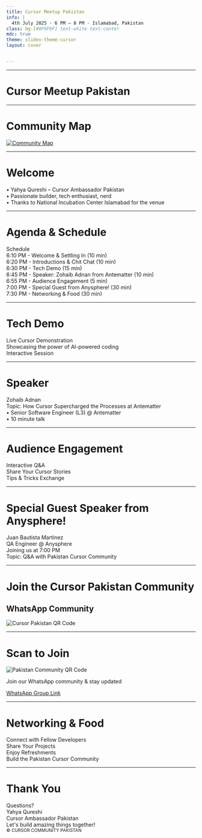 ```yaml
---
title: Cursor Meetup Pakistan
info: |
  4th July 2025 · 6 PM – 8 PM · Islamabad, Pakistan
class: bg-[#0F0F0F] text-white text-center
mdc: true
theme: slidev-theme-cursor
layout: cover


---
```

<!--
<div class="flex flex-col items-center justify-center gap-6 h-full">
  <h2 class="text-4xl font-bold">Access the Slides</h2>
  <img src="./assets/slides_qr.png" alt="Slides QR Code" class="mx-auto w-64 h-64" />
  <p class="text-2xl">Slides URL will be shared soon</p>
</div>

 -->
---


<GlowBackground>
  <h1 class="text-8xl md:text-9xl font-bold tracking-tight text-white">Cursor Meetup Pakistan</h1>
</GlowBackground>

---

# Community Map

<div class="flex items-center justify-center h-full">
  <a href="https://lu.ma/cursorcommunity/map" target="_blank">
    <img src="./assets/map.png" alt="Community Map" class="mx-auto w-full max-w-4xl" />
  </a>
</div>

---

# Welcome

<div class="flex flex-col justify-center h-full">
  <div class="text-3xl space-y-8">
    <div>• Yahya Qureshi – Cursor Ambassador Pakistan</div>
    <div>• Passionate builder, tech enthusiast, nerd</div>
    <div>• Thanks to National Incubation Center Islamabad for the venue</div>
  </div>
</div>

---

# Agenda & Schedule

<div class="flex flex-col justify-center h-full">
  <div class="text-2xl space-y-6">
    <div class="font-bold text-3xl mb-8">Schedule</div>
    <div>6:10 PM - Welcome & Settling In (10 min)</div>
    <div>6:20 PM - Introductions & Chit Chat (10 min)</div>
    <div>6:30 PM - Tech Demo (15 min)</div>
    <div>6:45 PM - Speaker: Zohaib Adnan from Antematter (10 min)</div>
    <div>6:55 PM - Audience Engagement (5 min)</div>
    <div>7:00 PM - Special Guest from Anysphere! (30 min)</div>
    <div>7:30 PM - Networking & Food (30 min)</div>
  </div>
</div>

---

# Tech Demo

<div class="flex flex-col items-center justify-center h-full text-center space-y-12">
  <div class="text-5xl font-bold">Live Cursor Demonstration</div>
  <div class="text-3xl">Showcasing the power of AI-powered coding</div>
  <div class="text-4xl font-semibold">Interactive Session</div>
</div>

---

# Speaker

<div class="flex flex-col justify-center h-full">
  <div class="text-3xl space-y-8">
    <div class="text-4xl font-bold">Zohaib Adnan</div>
    <div class="text-2xl italic">Topic: How Cursor Supercharged the Processes at Antematter</div>
    <div class="space-y-4">
      <div>• Senior Software Engineer (L3) @ Antematter</div>
      <div>• 10 minute talk</div> <!-- Might comment this out -->
    </div>
  </div>
</div>

---

# Audience Engagement

<div class="flex flex-col items-center justify-center h-full text-center space-y-12">
  <div class="text-4xl font-bold">Interactive Q&A</div>
  <div class="text-4xl font-bold">Share Your Cursor Stories</div>
  <div class="text-4xl font-bold">Tips & Tricks Exchange</div>
</div>

---

# Special Guest Speaker from Anysphere!

<div class="flex flex-col justify-center h-full">
      <div class="text-3xl space-y-8">
      <div class="text-4xl font-bold">Juan Bautista Martinez</div>
      <div>QA Engineer @ Anysphere</div>
      <div class="text-2xl italic">Joining us at 7:00 PM</div>
      <div class="text-2xl">Topic: Q&A with Pakistan Cursor Community</div>
    </div>
</div>

---

# Join the Cursor Pakistan Community

<div class="flex items-center justify-center h-full">
  <div class="text-center space-y-6">
    <h2 class="text-4xl font-bold">WhatsApp Community</h2>
    <img src="./assets/cursor_pakistan_qr.png" alt="Cursor Pakistan QR Code" class="w-96 mx-auto" />
  </div>
</div>

---

# Scan to Join

<div class="flex items-center justify-center h-full">
  <div class="text-center space-y-6">
    <img src="./assets/cursor_pakistan_qr.png" alt="Pakistan Community QR Code" class="w-80 mx-auto" />
    <p class="text-2xl">Join our WhatsApp community & stay updated</p>
    <a href="https://chat.whatsapp.com/L3Vpb7LZ9OmIQXAkZzbybt" class="text-xl text-blue-400 hover:underline">WhatsApp Group Link</a>
  </div>
</div>

---

# Networking & Food

<div class="flex flex-col items-center justify-center h-full text-center space-y-10">
  <div class="text-4xl font-bold">Connect with Fellow Developers</div>
  <div class="text-4xl font-bold">Share Your Projects</div>
  <div class="text-4xl font-bold">Enjoy Refreshments</div>
  <div class="text-4xl font-bold">Build the Pakistan Cursor Community</div>
</div>

---

# Thank You

<div class="flex flex-col justify-center h-full relative">
  <div class="text-3xl space-y-8 text-center">
    <div class="text-4xl font-bold">Questions?</div>
    <div class="space-y-4">
      <div>Yahya Qureshi</div>
      <div>Cursor Ambassador Pakistan</div>
    </div>
    <div class="text-3xl font-semibold mt-8">Let's build amazing things together!</div>
  </div>
  <div class="absolute bottom-8 left-1/2 transform -translate-x-1/2">
    <small class="text-xl">© CURSOR COMMUNITY PAKISTAN</small>
  </div>
</div>
